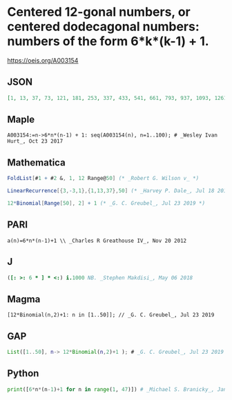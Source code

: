 # Centered 12\-gonal numbers, or centered dodecagonal numbers: numbers of the form 6\*k\*\(k\-1\) \+ 1\.
https://oeis.org/A003154
## JSON
```JSON
[1, 13, 37, 73, 121, 181, 253, 337, 433, 541, 661, 793, 937, 1093, 1261, 1441, 1633, 1837, 2053, 2281, 2521, 2773, 3037, 3313, 3601, 3901, 4213, 4537, 4873, 5221, 5581, 5953, 6337, 6733, 7141, 7561, 7993, 8437, 8893, 9361, 9841, 10333, 10837, 11353, 11881, 12421]
```
## Maple
```Maple
A003154:=n->6*n*(n-1) + 1: seq(A003154(n), n=1..100); # _Wesley Ivan Hurt_, Oct 23 2017
```
## Mathematica
```Mathematica
FoldList[#1 + #2 &, 1, 12 Range@50] (* _Robert G. Wilson v_ *)
```
```Mathematica
LinearRecurrence[{3,-3,1},{1,13,37},50] (* _Harvey P. Dale_, Jul 18 2016 *)
```
```Mathematica
12*Binomial[Range[50], 2] + 1 (* _G. C. Greubel_, Jul 23 2019 *)
```
## PARI
```PARI
a(n)=6*n*(n-1)+1 \\ _Charles R Greathouse IV_, Nov 20 2012
```
## J
```J
([: >: 6 * ] * <:) i.1000 NB. _Stephen Makdisi_, May 06 2018
```
## Magma
```Magma
[12*Binomial(n,2)+1: n in [1..50]]; // _G. C. Greubel_, Jul 23 2019
```
## GAP
```GAP
List([1..50], n-> 12*Binomial(n,2)+1 ); # _G. C. Greubel_, Jul 23 2019
```
## Python
```Python
print([6*n*(n-1)+1 for n in range(1, 47)]) # _Michael S. Branicky_, Jan 13 2021
```
